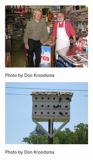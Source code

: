 ![Haupt-2](../images/Haupt-2.jpg)

Photo by Don Kroodsma

![Haupt-3](../images/Haupt-3.jpg)

Photo by Don Kroodsma